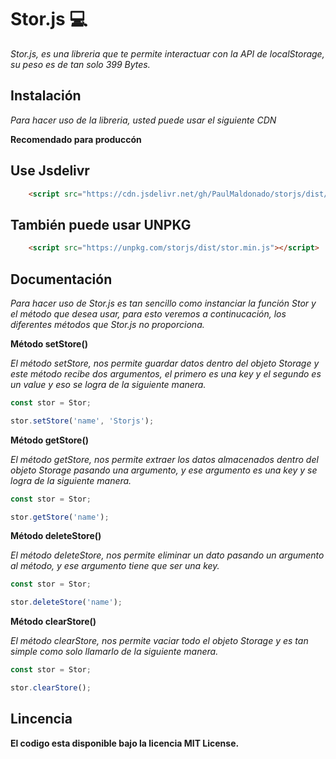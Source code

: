 # Stor.js 💻

*Stor.js, es una libreria que te permite interactuar con la API de localStorage, su peso es de tan solo 399 Bytes.*

## Instalación

*Para hacer uso de la libreria, usted puede usar el siguiente CDN*

**Recomendado para produccón**

## Use Jsdelivr

```html
    <script src="https://cdn.jsdelivr.net/gh/PaulMaldonado/storjs/dist/stor.min.js"></script>
```

## También puede usar UNPKG 

```html
    <script src="https://unpkg.com/storjs/dist/stor.min.js"></script>
```

## Documentación

*Para hacer uso de Stor.js es tan sencillo como instanciar la función Stor y el método que desea usar, para esto veremos a continucación, los diferentes métodos que Stor.js no proporciona.*

**Método setStore()**

*El método setStore, nos permite guardar datos dentro del objeto Storage y este método recibe dos argumentos, el primero es una key y el segundo es un value y eso se logra de la siguiente manera.*

```javascript
const stor = Stor;

stor.setStore('name', 'Storjs');
```
**Método getStore()**

*El método getStore, nos permite extraer los datos almacenados dentro del objeto Storage pasando una argumento, y ese argumento es una key y se logra de la siguiente manera.*

```javascript
const stor = Stor;

stor.getStore('name');
```
**Método deleteStore()**

*El método deleteStore, nos permite eliminar un dato pasando un argumento al método, y ese argumento tiene que ser una key.*

```javascript
const stor = Stor;

stor.deleteStore('name');
```
**Método clearStore()**

*El método clearStore, nos permite vaciar todo el objeto Storage y es tan simple como solo llamarlo de la siguiente manera.*

```javascript
const stor = Stor;

stor.clearStore();
```

## Lincencia

**El codigo esta disponible bajo la licencia MIT License.**
